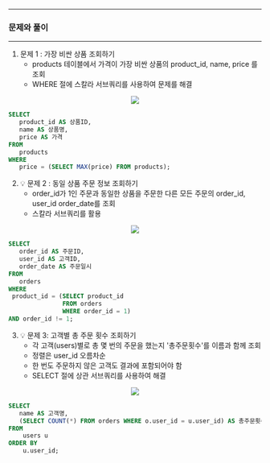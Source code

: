 -----
### 문제와 풀이
-----
1. 문제 1 : 가장 비싼 상품 조회하기
   - products 테이블에서 가격이 가장 비싼 상품의 product_id, name, price 를 조회
   - WHERE 절에 스칼라 서브쿼리를 사용하여 문제를 해결
<div align="center">
<img src="https://github.com/user-attachments/assets/737bdf2b-4389-41a1-9a74-02d86ad78990">
</div>

```sql
SELECT
   product_id AS 상품ID,
   name AS 상품명,
   price AS 가격
FROM
   products
WHERE
   price = (SELECT MAX(price) FROM products);
```

2. 💡 문제 2 : 동일 상품 주문 정보 조회하기
   - order_id가 1인 주문과 동일한 상품을 주문한 다른 모든 주문의 order_id, user_id  order_date를 조회
   - 스칼라 서브쿼리를 활용
<div align="center">
<img src="https://github.com/user-attachments/assets/f7d7d4bb-6189-45a3-8a26-6016dbf78edf">
</div>

```sql
SELECT
   order_id AS 주문ID,
   user_id AS 고객ID,
   order_date AS 주문일시
FROM
   orders
WHERE
 product_id = (SELECT product_id
               FROM orders
               WHERE order_id = 1)
AND order_id != 1;
```

3. 💡 문제 3: 고객별 총 주문 횟수 조회하기
   - 각 고객(users)별로 총 몇 번의 주문을 했는지 '총주문횟수'를 이름과 함께 조회
   - 정렬은 user_id 오름차순
   - 한 번도 주문하지 않은 고객도 결과에 포함되어야 함
   - SELECT 절에 상관 서브쿼리를 사용하여 해결
<div align="center">
<img src="https://github.com/user-attachments/assets/36116bd0-9425-4cbc-8905-c3de6570dbb0">
</div>

```sql
SELECT
   name AS 고객명,
   (SELECT COUNT(*) FROM orders WHERE o.user_id = u.user_id) AS 총주문횟수
FROM
    users u
ORDER BY
    u.user_id;
```
